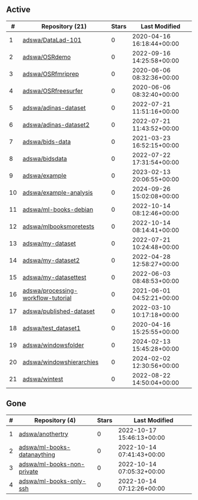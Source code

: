 ## Active
| # | Repository (21) | Stars | Last Modified |
| --- | --- | --- | --- |
| 1 | [adswa/DataLad-101](https://gin.g-node.org/adswa/DataLad-101) | 0 | 2020-04-16 16:18:44+00:00 |
| 2 | [adswa/OSRdemo](https://gin.g-node.org/adswa/OSRdemo) | 0 | 2022-09-16 14:25:58+00:00 |
| 3 | [adswa/OSRfmriprep](https://gin.g-node.org/adswa/OSRfmriprep) | 0 | 2020-06-06 08:32:36+00:00 |
| 4 | [adswa/OSRfreesurfer](https://gin.g-node.org/adswa/OSRfreesurfer) | 0 | 2020-06-06 08:32:40+00:00 |
| 5 | [adswa/adinas-dataset](https://gin.g-node.org/adswa/adinas-dataset) | 0 | 2022-07-21 11:51:16+00:00 |
| 6 | [adswa/adinas-dataset2](https://gin.g-node.org/adswa/adinas-dataset2) | 0 | 2022-07-21 11:43:52+00:00 |
| 7 | [adswa/bids-data](https://gin.g-node.org/adswa/bids-data) | 0 | 2021-03-23 16:52:15+00:00 |
| 8 | [adswa/bidsdata](https://gin.g-node.org/adswa/bidsdata) | 0 | 2022-07-22 17:31:54+00:00 |
| 9 | [adswa/example](https://gin.g-node.org/adswa/example) | 0 | 2023-02-13 20:06:55+00:00 |
| 10 | [adswa/example-analysis](https://gin.g-node.org/adswa/example-analysis) | 0 | 2024-09-26 15:02:08+00:00 |
| 11 | [adswa/ml-books-debian](https://gin.g-node.org/adswa/ml-books-debian) | 0 | 2022-10-14 08:12:46+00:00 |
| 12 | [adswa/mlbooksmoretests](https://gin.g-node.org/adswa/mlbooksmoretests) | 0 | 2022-10-14 08:14:41+00:00 |
| 13 | [adswa/my-dataset](https://gin.g-node.org/adswa/my-dataset) | 0 | 2022-07-21 10:24:48+00:00 |
| 14 | [adswa/my-dataset2](https://gin.g-node.org/adswa/my-dataset2) | 0 | 2022-04-28 12:58:27+00:00 |
| 15 | [adswa/my-datasettest](https://gin.g-node.org/adswa/my-datasettest) | 0 | 2022-06-03 08:48:53+00:00 |
| 16 | [adswa/processing-workflow-tutorial](https://gin.g-node.org/adswa/processing-workflow-tutorial) | 0 | 2021-06-01 04:52:21+00:00 |
| 17 | [adswa/published-dataset](https://gin.g-node.org/adswa/published-dataset) | 0 | 2022-03-10 10:17:18+00:00 |
| 18 | [adswa/test_dataset1](https://gin.g-node.org/adswa/test_dataset1) | 0 | 2020-04-16 15:25:55+00:00 |
| 19 | [adswa/windowsfolder](https://gin.g-node.org/adswa/windowsfolder) | 0 | 2024-02-13 15:45:28+00:00 |
| 20 | [adswa/windowshierarchies](https://gin.g-node.org/adswa/windowshierarchies) | 0 | 2024-02-02 12:30:56+00:00 |
| 21 | [adswa/wintest](https://gin.g-node.org/adswa/wintest) | 0 | 2022-08-22 14:50:04+00:00 |

## Gone
| # | Repository (4) | Stars | Last Modified |
| --- | --- | --- | --- |
| 1 | [adswa/anothertry](https://gin.g-node.org/adswa/anothertry) | 0 | 2022-10-17 15:46:13+00:00 |
| 2 | [adswa/ml-books-datanaything](https://gin.g-node.org/adswa/ml-books-datanaything) | 0 | 2022-10-14 07:41:43+00:00 |
| 3 | [adswa/ml-books-non-private](https://gin.g-node.org/adswa/ml-books-non-private) | 0 | 2022-10-14 07:05:32+00:00 |
| 4 | [adswa/ml-books-only-ssh](https://gin.g-node.org/adswa/ml-books-only-ssh) | 0 | 2022-10-14 07:12:26+00:00 |

